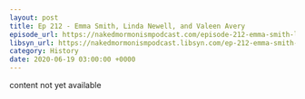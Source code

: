 ```yaml
---
layout: post
title: Ep 212 - Emma Smith, Linda Newell, and Valeen Avery
episode_url: https://nakedmormonismpodcast.com/episode-212-emma-smith-linda-newell-valeen-avery/
libsyn_url: https://nakedmormonismpodcast.libsyn.com/ep-212-emma-smith-linda-newell-and-valeen-avery
category: History
date: 2020-06-19 03:00:00 +0000
---
```


content not yet available
